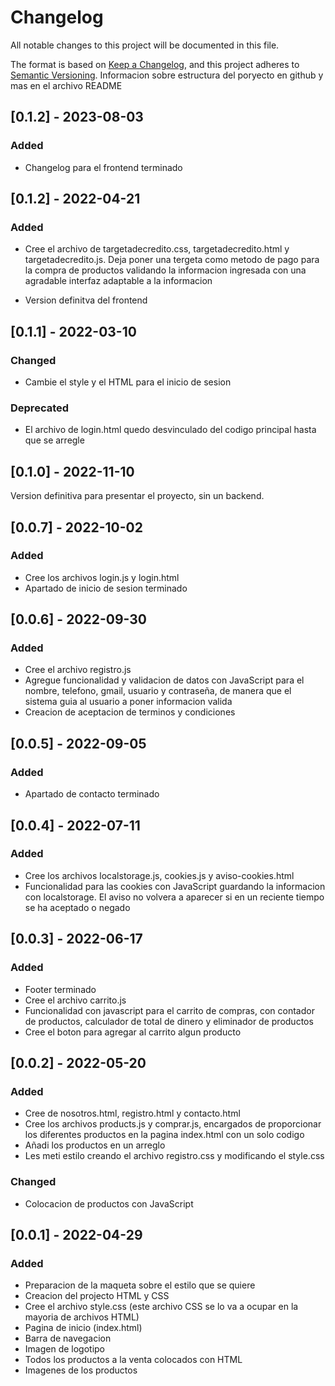 # Changelog

All notable changes to this project will be documented in this file.

The format is based on [Keep a Changelog](https://keepachangelog.com/en/1.0.0/),
and this project adheres to [Semantic Versioning](https://semver.org/spec/v2.0.0.html).
Informacion sobre estructura del poryecto en github y mas en el archivo README

## [0.1.2] - 2023-08-03

### Added

- Changelog para el frontend terminado

## [0.1.2] - 2022-04-21

### Added

- Cree el archivo de targetadecredito.css, targetadecredito.html y targetadecredito.js. Deja poner una tergeta como metodo de pago para la compra de productos validando la informacion ingresada con una agradable interfaz adaptable a la informacion

- Version definitva del frontend

## [0.1.1] - 2022-03-10

### Changed

- Cambie el style y el HTML para el inicio de sesion

### Deprecated

- El archivo de login.html quedo desvinculado del codigo principal hasta que se arregle

## [0.1.0] - 2022-11-10

Version definitiva para presentar el proyecto, sin un backend.

## [0.0.7] - 2022-10-02

### Added

- Cree los archivos login.js y login.html
- Apartado de inicio de sesion terminado

## [0.0.6] - 2022-09-30

### Added

- Cree el archivo registro.js
- Agregue funcionalidad y validacion de datos con JavaScript para el nombre, telefono, gmail, usuario y contraseña, de manera que el sistema guia al usuario a poner informacion valida
- Creacion de aceptacion de terminos y condiciones

## [0.0.5] - 2022-09-05

### Added

- Apartado de contacto terminado

## [0.0.4] - 2022-07-11

### Added

- Cree los archivos localstorage.js, cookies.js y aviso-cookies.html
- Funcionalidad para las cookies con JavaScript guardando la informacion con localstorage. El aviso no volvera a aparecer si en un reciente tiempo se ha aceptado o negado

## [0.0.3] - 2022-06-17

### Added

- Footer terminado
- Cree el archivo carrito.js 
- Funcionalidad con javascript para el carrito de compras, con contador de productos, calculador de total de dinero y eliminador de productos
- Cree el boton para agregar al carrito algun producto

## [0.0.2] - 2022-05-20

### Added

- Cree de nosotros.html, registro.html y contacto.html
- Cree los archivos products.js y comprar.js, encargados de proporcionar los diferentes productos en la pagina index.html con un solo codigo
- Añadi los productos en un arreglo
- Les meti estilo creando el archivo registro.css y modificando el style.css

### Changed

- Colocacion de productos con JavaScript

## [0.0.1] - 2022-04-29

### Added

- Preparacion de la maqueta sobre el estilo que se quiere
- Creacion del projecto HTML y CSS
- Cree el archivo style.css (este archivo CSS se lo va a ocupar en la mayoria de archivos HTML)
- Pagina de inicio (index.html)
- Barra de navegacion
- Imagen de logotipo
- Todos los productos a la venta colocados con HTML
- Imagenes de los productos